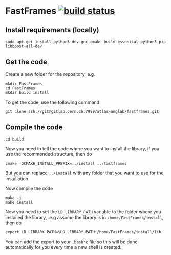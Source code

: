 # FastFrames [![build status](https://https://gitlab.cern.ch/atlas-amglab/fastframes/badges/main/pipeline.svg "build status")](https://https://gitlab.cern.ch/atlas-amglab/fastframes/commits/main)

## Install requirements (locally)

```
sudo apt-get install python3-dev gcc cmake build-essential python3-pip libboost-all-dev
```

## Get the code
Create a new folder for the repository, e.g. 
```
mkdir FastFrames
cd FastFrames
mkdir build install
```

To get the code, use the following command
```
git clone ssh://git@gitlab.cern.ch:7999/atlas-amglab/fastframes.git
```

## Compile the code
```
cd build
```

Now you need to tell the code where you want to install the library, if you use the recommended structure, then do
```
cmake -DCMAKE_INSTALL_PREFIX=../install ../fastframes
```

But you can replace `../install` with any folder that you want to use for the installation

Now compile the code
```
make -j
make install
```

Now you need to set the `LD_LIBRARY_PATH` variable to the folder where you installed the library, .e.g assume the library is in `/home/FastFranes/install`, then do
```
export LD_LIBRARY_PATH=$LD_LIBRARY_PATH:/home/FastFrames/install/lib
```

You can add the export to your `.bashrc` file so this will be done automatically for you every time a new shell is created.
